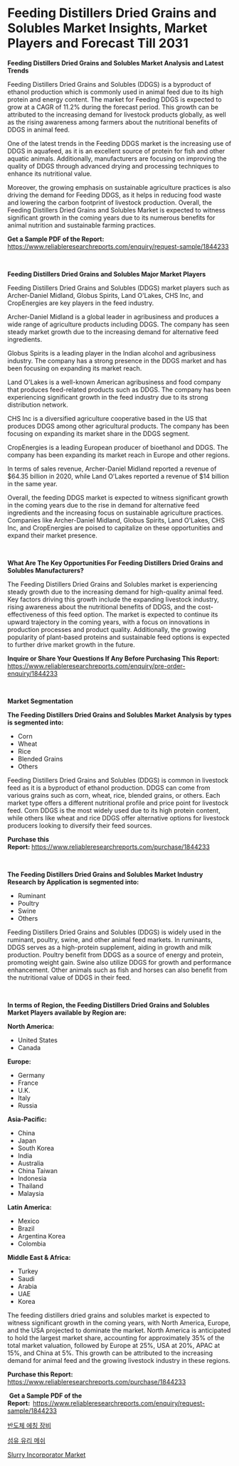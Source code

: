 <p><h1>Feeding Distillers Dried Grains and Solubles Market Insights, Market Players and Forecast Till 2031</h1></p><p><strong>Feeding Distillers Dried Grains and Solubles Market Analysis and Latest Trends</strong></p>
<p><p>Feeding Distillers Dried Grains and Solubles (DDGS) is a byproduct of ethanol production which is commonly used in animal feed due to its high protein and energy content. The market for Feeding DDGS is expected to grow at a CAGR of 11.2% during the forecast period. This growth can be attributed to the increasing demand for livestock products globally, as well as the rising awareness among farmers about the nutritional benefits of DDGS in animal feed.</p><p>One of the latest trends in the Feeding DDGS market is the increasing use of DDGS in aquafeed, as it is an excellent source of protein for fish and other aquatic animals. Additionally, manufacturers are focusing on improving the quality of DDGS through advanced drying and processing techniques to enhance its nutritional value.</p><p>Moreover, the growing emphasis on sustainable agriculture practices is also driving the demand for Feeding DDGS, as it helps in reducing food waste and lowering the carbon footprint of livestock production. Overall, the Feeding Distillers Dried Grains and Solubles Market is expected to witness significant growth in the coming years due to its numerous benefits for animal nutrition and sustainable farming practices.</p></p>
<p><strong>Get a Sample PDF of the Report:&nbsp;</strong> <a href="https://www.reliableresearchreports.com/enquiry/request-sample/1844233">https://www.reliableresearchreports.com/enquiry/request-sample/1844233</a></p>
<p>&nbsp;</p>
<p><strong>Feeding Distillers Dried Grains and Solubles Major Market Players</strong></p>
<p><p>Feeding Distillers Dried Grains and Solubles (DDGS) market players such as Archer-Daniel Midland, Globus Spirits, Land O'Lakes, CHS Inc, and CropEnergies are key players in the feed industry.</p><p>Archer-Daniel Midland is a global leader in agribusiness and produces a wide range of agriculture products including DDGS. The company has seen steady market growth due to the increasing demand for alternative feed ingredients. </p><p>Globus Spirits is a leading player in the Indian alcohol and agribusiness industry. The company has a strong presence in the DDGS market and has been focusing on expanding its market reach.</p><p> Land O'Lakes is a well-known American agribusiness and food company that produces feed-related products such as DDGS. The company has been experiencing significant growth in the feed industry due to its strong distribution network.</p><p>CHS Inc is a diversified agriculture cooperative based in the US that produces DDGS among other agricultural products. The company has been focusing on expanding its market share in the DDGS segment.</p><p>CropEnergies is a leading European producer of bioethanol and DDGS. The company has been expanding its market reach in Europe and other regions.</p><p>In terms of sales revenue, Archer-Daniel Midland reported a revenue of $64.35 billion in 2020, while Land O'Lakes reported a revenue of $14 billion in the same year.</p><p>Overall, the feeding DDGS market is expected to witness significant growth in the coming years due to the rise in demand for alternative feed ingredients and the increasing focus on sustainable agriculture practices. Companies like Archer-Daniel Midland, Globus Spirits, Land O'Lakes, CHS Inc, and CropEnergies are poised to capitalize on these opportunities and expand their market presence.</p></p>
<p>&nbsp;</p>
<p><strong>What Are The Key Opportunities For Feeding Distillers Dried Grains and Solubles Manufacturers?</strong></p>
<p><p>The Feeding Distillers Dried Grains and Solubles market is experiencing steady growth due to the increasing demand for high-quality animal feed. Key factors driving this growth include the expanding livestock industry, rising awareness about the nutritional benefits of DDGS, and the cost-effectiveness of this feed option. The market is expected to continue its upward trajectory in the coming years, with a focus on innovations in production processes and product quality. Additionally, the growing popularity of plant-based proteins and sustainable feed options is expected to further drive market growth in the future.</p></p>
<p><strong>Inquire or Share Your Questions If Any Before Purchasing This Report:</strong> <a href="https://www.reliableresearchreports.com/enquiry/pre-order-enquiry/1844233">https://www.reliableresearchreports.com/enquiry/pre-order-enquiry/1844233</a></p>
<p>&nbsp;</p>
<p><strong>Market Segmentation</strong></p>
<p><strong>The Feeding Distillers Dried Grains and Solubles Market Analysis by types is segmented into:</strong></p>
<p><ul><li>Corn</li><li>Wheat</li><li>Rice</li><li>Blended Grains</li><li>Others</li></ul></p>
<p><p>Feeding Distillers Dried Grains and Solubles (DDGS) is common in livestock feed as it is a byproduct of ethanol production. DDGS can come from various grains such as corn, wheat, rice, blended grains, or others. Each market type offers a different nutritional profile and price point for livestock feed. Corn DDGS is the most widely used due to its high protein content, while others like wheat and rice DDGS offer alternative options for livestock producers looking to diversify their feed sources.</p></p>
<p><strong>Purchase this Report:&nbsp;</strong><a href="https://www.reliableresearchreports.com/purchase/1844233">https://www.reliableresearchreports.com/purchase/1844233</a></p>
<p>&nbsp;</p>
<p><strong>The Feeding Distillers Dried Grains and Solubles Market Industry Research by Application is segmented into:</strong></p>
<p><ul><li>Ruminant</li><li>Poultry</li><li>Swine</li><li>Others</li></ul></p>
<p><p>Feeding Distillers Dried Grains and Solubles (DDGS) is widely used in the ruminant, poultry, swine, and other animal feed markets. In ruminants, DDGS serves as a high-protein supplement, aiding in growth and milk production. Poultry benefit from DDGS as a source of energy and protein, promoting weight gain. Swine also utilize DDGS for growth and performance enhancement. Other animals such as fish and horses can also benefit from the nutritional value of DDGS in their feed.</p></p>
<p>&nbsp;</p>
<p><strong>In terms of Region, the Feeding Distillers Dried Grains and Solubles Market Players available by Region are:</strong></p>
<p>
    <p> <strong> North America: </strong>
        <ul>
            <li>United States</li>
            <li>Canada</li>
        </ul>
        </p> 
    <p> <strong> Europe: </strong>
        <ul>
            <li>Germany</li>
            <li>France</li>
            <li>U.K.</li>
            <li>Italy</li>
            <li>Russia</li>
        </ul>
        </p> 
    <p> <strong> Asia-Pacific: </strong>
        <ul>
            <li>China</li>
            <li>Japan</li>
            <li>South Korea</li>
            <li>India</li>
            <li>Australia</li>
            <li>China Taiwan</li>
            <li>Indonesia</li>
            <li>Thailand</li>
            <li>Malaysia</li>
        </ul>
        </p> 
    <p> <strong> Latin America: </strong>
        <ul>
            <li>Mexico</li>
            <li>Brazil</li>
            <li>Argentina Korea</li>
            <li>Colombia</li>
        </ul>
        </p> 
    <p> <strong> Middle East & Africa: </strong>
        <ul>
            <li>Turkey</li>
            <li>Saudi</li>
            <li>Arabia</li>
            <li>UAE</li>
            <li>Korea</li>
        </ul>
    </p>
    </p>
<p><p>The feeding distillers dried grains and solubles market is expected to witness significant growth in the coming years, with North America, Europe, and the USA projected to dominate the market. North America is anticipated to hold the largest market share, accounting for approximately 35% of the total market valuation, followed by Europe at 25%, USA at 20%, APAC at 15%, and China at 5%. This growth can be attributed to the increasing demand for animal feed and the growing livestock industry in these regions.</p></p>
<p><strong>Purchase this Report: </strong><a href="https://www.reliableresearchreports.com/purchase/1844233">https://www.reliableresearchreports.com/purchase/1844233</a></p>
<p>&nbsp;<strong>Get a Sample PDF of the Report:&nbsp;&nbsp;</strong><a href="https://www.reliableresearchreports.com/enquiry/request-sample/1844233">https://www.reliableresearchreports.com/enquiry/request-sample/1844233</a></p>
<p><strong></strong></p>
<p><p><a href="https://medium.com/@akhooha50888/%EB%B0%98%EB%8F%84%EC%B2%B4-%EC%97%90%EC%B9%AD-%EC%9E%A5%EB%B9%84-%EC%8B%9C%EC%9E%A5-%EC%9C%A0%ED%98%95-%EC%9D%91%EC%9A%A9-%EB%B0%8F-%EC%A7%80%EB%A6%AC%EC%97%90-%EB%94%B0%EB%A5%B8-%ED%8F%AC%EA%B4%84%EC%A0%81-%ED%8F%89%EA%B0%80-f2c7439687c3">반도체 에칭 장비</a></p><p><a href="https://medium.com/@akhooha50888/%EC%9C%A0%EB%A6%AC%EC%84%AC%EC%9C%A0-%EB%A9%94%EC%8B%9C-%EC%8B%9C%EC%9E%A5-%EA%B7%9C%EB%AA%A8%EB%8A%94-%EA%B8%80%EB%A1%9C%EB%B2%8C-%EC%82%B0%EC%97%85%EC%97%90%EC%84%9C-%EC%B5%9C%EC%A0%81%EC%9D%98-%EB%A7%88%EC%BC%80%ED%8C%85-%EC%B1%84%EB%84%90%EC%9D%84-%EB%B3%B4%EC%97%AC%EC%A4%8D%EB%8B%88%EB%8B%A4-7cb28249a2a4">섬유 유리 메쉬</a></p><p><a href="https://github.com/nathandecarvalho/Market-Research-Report-List-2/blob/main/slurry-incorporator-market.md">Slurry Incorporator Market</a></p></p>